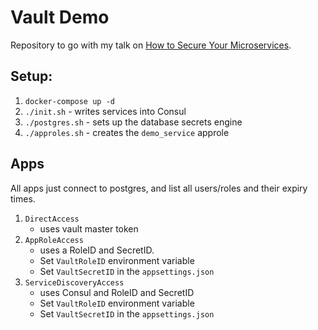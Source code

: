 # Vault Demo

Repository to go with my talk on [How to Secure Your Microservices](https://andydote.co.uk/presentations/index.html?vault).

## Setup:

1. `docker-compose up -d`
1. `./init.sh` - writes services into Consul
1. `./postgres.sh` - sets up the database secrets engine
1. `./approles.sh` - creates the `demo_service` approle

## Apps

All apps just connect to postgres, and list all users/roles and their expiry times.

1. `DirectAccess`
    * uses vault master token
1. `AppRoleAccess`
    * uses a RoleID and SecretID.
    * Set `VaultRoleID` environment variable
    * Set `VaultSecretID` in the `appsettings.json`
1. `ServiceDiscoveryAccess`
    * uses Consul and RoleID and SecretID
    * Set `VaultRoleID` environment variable
    * Set `VaultSecretID` in the `appsettings.json`
